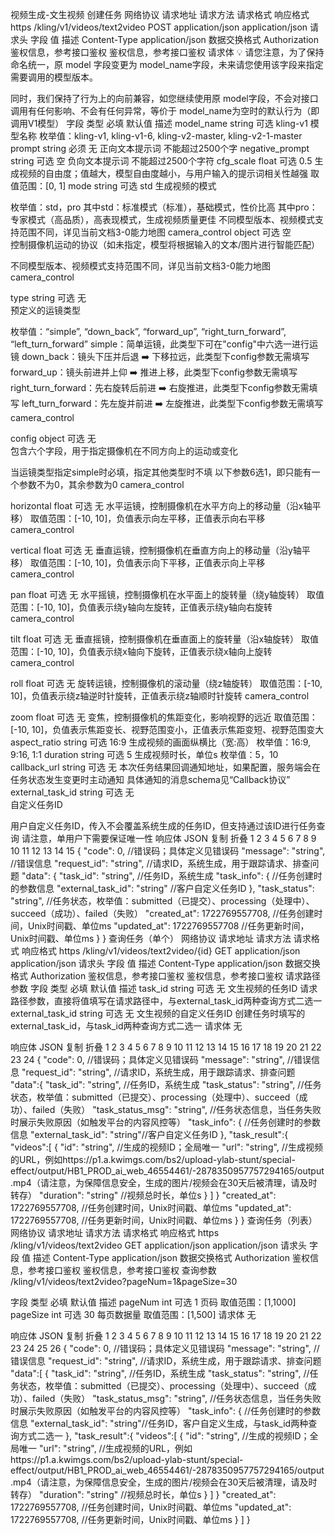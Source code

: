 视频生成-文生视频
创建任务
网络协议	请求地址	请求方法	请求格式	响应格式
https	/kling/v1/videos/text2video	POST	application/json	application/json
请求头
字段	值	描述
Content-Type	application/json	数据交换格式
Authorization	鉴权信息，参考接口鉴权	鉴权信息，参考接口鉴权
请求体
💡
请您注意，为了保持命名统一，原 model 字段变更为 model_name字段，未来请您使用该字段来指定需要调用的模型版本。

同时，我们保持了行为上的向前兼容，如您继续使用原 model字段，不会对接口调用有任何影响、不会有任何异常，等价于 model_name为空时的默认行为（即调用V1模型）
字段	类型	必填	默认值	描述
model_name	string	可选	kling-v1	模型名称
枚举值：kling-v1, kling-v1-6, kling-v2-master, kling-v2-1-master
prompt	string	必须	无	正向文本提示词
不能超过2500个字
negative_prompt	string	可选	空	负向文本提示词
不能超过2500个字符
cfg_scale	float	可选	0.5	生成视频的自由度；值越大，模型自由度越小，与用户输入的提示词相关性越强
取值范围：[0, 1]
mode	string	可选	std	
生成视频的模式

枚举值：std，pro
其中std：标准模式（标准），基础模式，性价比高
其中pro：专家模式（高品质），高表现模式，生成视频质量更佳
不同模型版本、视频模式支持范围不同，详见当前文档3-0能力地图
camera_control	object	可选	空	
控制摄像机运动的协议（如未指定，模型将根据输入的文本/图片进行智能匹配）

不同模型版本、视频模式支持范围不同，详见当前文档3-0能力地图
camera_control

type
string	可选	无	
预定义的运镜类型

枚举值：“simple”, “down_back”, “forward_up”, “right_turn_forward”, “left_turn_forward”
simple：简单运镜，此类型下可在"config"中六选一进行运镜
down_back：镜头下压并后退 ➡️ 下移拉远，此类型下config参数无需填写
forward_up：镜头前进并上仰 ➡️ 推进上移，此类型下config参数无需填写
right_turn_forward：先右旋转后前进 ➡️ 右旋推进，此类型下config参数无需填写
left_turn_forward：先左旋并前进 ➡️ 左旋推进，此类型下config参数无需填写
camera_control

config
object	可选	无	
包含六个字段，用于指定摄像机在不同方向上的运动或变化

当运镜类型指定simple时必填，指定其他类型时不填
以下参数6选1，即只能有一个参数不为0，其余参数为0
camera_control

horizontal
float	可选	无	水平运镜，控制摄像机在水平方向上的移动量（沿x轴平移）
取值范围：[-10, 10]，负值表示向左平移，正值表示向右平移
camera_control

vertical
float	可选	无	垂直运镜，控制摄像机在垂直方向上的移动量（沿y轴平移）
取值范围：[-10, 10]，负值表示向下平移，正值表示向上平移
camera_control

pan
float	可选	无	水平摇镜，控制摄像机在水平面上的旋转量（绕y轴旋转）
取值范围：[-10, 10]，负值表示绕y轴向左旋转，正值表示绕y轴向右旋转
camera_control

tilt
float	可选	无	垂直摇镜，控制摄像机在垂直面上的旋转量（沿x轴旋转）
取值范围：[-10, 10]，负值表示绕x轴向下旋转，正值表示绕x轴向上旋转
camera_control

roll
float	可选	无	旋转运镜，控制摄像机的滚动量（绕z轴旋转）
取值范围：[-10, 10]，负值表示绕z轴逆时针旋转，正值表示绕z轴顺时针旋转
camera_control

zoom
float	可选	无	变焦，控制摄像机的焦距变化，影响视野的远近
取值范围：[-10, 10]，负值表示焦距变长、视野范围变小，正值表示焦距变短、视野范围变大
aspect_ratio	string	可选	16:9	生成视频的画面纵横比（宽:高）
枚举值：16:9, 9:16, 1:1
duration	string	可选	5	生成视频时长，单位s
枚举值：5，10
callback_url	string	可选	无	本次任务结果回调通知地址，如果配置，服务端会在任务状态发生变更时主动通知
具体通知的消息schema见“Callback协议”
external_task_id	string	可选	无	
自定义任务ID

用户自定义任务ID，传入不会覆盖系统生成的任务ID，但支持通过该ID进行任务查询
请注意，单用户下需要保证唯一性
响应体
JSON
复制
折叠
1
2
3
4
5
6
7
8
9
10
11
12
13
14
15
{
  "code": 0, //错误码；具体定义见错误码
  "message": "string", //错误信息
  "request_id": "string", //请求ID，系统生成，用于跟踪请求、排查问题
  "data": {
    "task_id": "string", //任务ID，系统生成
    "task_info": {
      //任务创建时的参数信息
      "external_task_id": "string" //客户自定义任务ID
    },
    "task_status": "string", //任务状态，枚举值：submitted（已提交）、processing（处理中）、succeed（成功）、failed（失败）
    "created_at": 1722769557708, //任务创建时间，Unix时间戳、单位ms
    "updated_at": 1722769557708 //任务更新时间，Unix时间戳、单位ms
  }
}
查询任务（单个）
网络协议	请求地址	请求方法	请求格式	响应格式
https	/kling/v1/videos/text2video/{id}	GET	application/json	application/json
请求头
字段	值	描述
Content-Type	application/json	数据交换格式
Authorization	鉴权信息，参考接口鉴权	鉴权信息，参考接口鉴权
请求路径参数
字段	类型	必填	默认值	描述
task_id	string	可选	无	文生视频的任务ID
请求路径参数，直接将值填写在请求路径中，与external_task_id两种查询方式二选一
external_task_id	string	可选	无	文生视频的自定义任务ID
创建任务时填写的external_task_id，与task_id两种查询方式二选一
请求体
无

响应体
JSON
复制
折叠
1
2
3
4
5
6
7
8
9
10
11
12
13
14
15
16
17
18
19
20
21
22
23
24
{
  "code": 0, //错误码；具体定义见错误码
  "message": "string", //错误信息
  "request_id": "string", //请求ID，系统生成，用于跟踪请求、排查问题
  "data":{
  	"task_id": "string", //任务ID，系统生成
    "task_status": "string", //任务状态，枚举值：submitted（已提交）、processing（处理中）、succeed（成功）、failed（失败）
    "task_status_msg": "string", //任务状态信息，当任务失败时展示失败原因（如触发平台的内容风控等）
    "task_info": { //任务创建时的参数信息
      "external_task_id": "string"//客户自定义任务ID
    },
    "task_result":{
      "videos":[
        {
        	"id": "string", //生成的视频ID；全局唯一
      		"url": "string", //生成视频的URL，例如https://p1.a.kwimgs.com/bs2/upload-ylab-stunt/special-effect/output/HB1_PROD_ai_web_46554461/-2878350957757294165/output.mp4（请注意，为保障信息安全，生成的图片/视频会在30天后被清理，请及时转存）
      		"duration": "string" //视频总时长，单位s
        }
      ]
    }
    "created_at": 1722769557708, //任务创建时间，Unix时间戳、单位ms
    "updated_at": 1722769557708, //任务更新时间，Unix时间戳、单位ms
  }
}
查询任务（列表）
网络协议	请求地址	请求方法	请求格式	响应格式
https	/kling/v1/videos/text2video	GET	application/json	application/json
请求头
字段	值	描述
Content-Type	application/json	数据交换格式
Authorization	鉴权信息，参考接口鉴权	鉴权信息，参考接口鉴权
查询参数
/kling/v1/videos/text2video?pageNum=1&pageSize=30

字段	类型	必填	默认值	描述
pageNum	int	可选	1	页码
取值范围：[1,1000]
pageSize	int	可选	30	每页数据量
取值范围：[1,500]
请求体
无

响应体
JSON
复制
折叠
1
2
3
4
5
6
7
8
9
10
11
12
13
14
15
16
17
18
19
20
21
22
23
24
25
26
{
  "code": 0, //错误码；具体定义见错误码
  "message": "string", //错误信息
  "request_id": "string", //请求ID，系统生成，用于跟踪请求、排查问题
  "data":[
    {
      "task_id": "string", //任务ID，系统生成
      "task_status": "string", //任务状态，枚举值：submitted（已提交）、processing（处理中）、succeed（成功）、failed（失败）
      "task_status_msg": "string", //任务状态信息，当任务失败时展示失败原因（如触发平台的内容风控等）
      "task_info": { //任务创建时的参数信息
        "external_task_id": "string"//任务ID，客户自定义生成，与task_id两种查询方式二选一
      },
      "task_result":{
        "videos":[
          {
            "id": "string", //生成的视频ID；全局唯一
            "url": "string", //生成视频的URL，例如https://p1.a.kwimgs.com/bs2/upload-ylab-stunt/special-effect/output/HB1_PROD_ai_web_46554461/-2878350957757294165/output.mp4（请注意，为保障信息安全，生成的图片/视频会在30天后被清理，请及时转存）
            "duration": "string" //视频总时长，单位s
          }
        ]
    	}
      "created_at": 1722769557708, //任务创建时间，Unix时间戳、单位ms
      "updated_at": 1722769557708, //任务更新时间，Unix时间戳、单位ms
    }
  ]
}